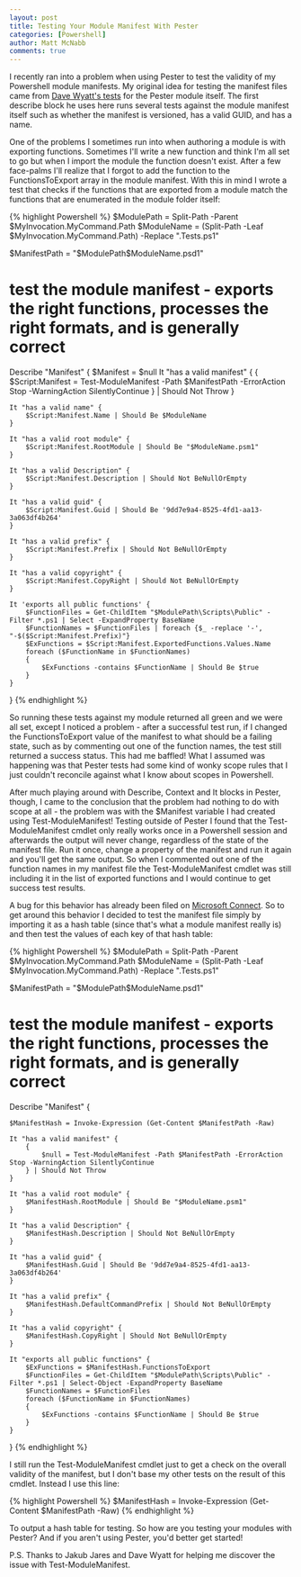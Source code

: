 ```yaml
---
layout: post
title: Testing Your Module Manifest With Pester
categories: [Powershell]
author: Matt McNabb
comments: true
---
```


[Tests]: https://github.com/pester/Pester/blob/master/Pester.Tests.ps1
[Connect]: https://connect.microsoft.com/PowerShell/feedback/details/1541659/test-modulemanifest-the-psmoduleinfo-is-not-updated

I recently ran into a problem when using Pester to test the validity of my Powershell module manifests. My original idea for testing the manifest files came from [Dave Wyatt's tests][Tests] for the Pester module itself. The first describe block he uses here runs several tests against the module manifest itself such as whether the manifest is versioned, has a valid GUID, and has a name.

One of the problems I sometimes run into when authoring a module is with exporting functions. Sometimes I'll write a new function and think I'm all set to go but when I import the module the function doesn't exist. After a few face-palms I'll realize that I forgot to add the function to the FunctionsToExport array in the module manifest. With this in mind I wrote a test that checks if the functions that are exported from a module match the functions that are enumerated in the module folder itself:

{% highlight Powershell %}
$ModulePath = Split-Path -Parent $MyInvocation.MyCommand.Path
$ModuleName = (Split-Path -Leaf $MyInvocation.MyCommand.Path) -Replace ".Tests.ps1"

$ManifestPath   = "$ModulePath\$ModuleName.psd1"

# test the module manifest - exports the right functions, processes the right formats, and is generally correct
Describe "Manifest" {
    $Manifest = $null
    It "has a valid manifest" {
        {
            $Script:Manifest = Test-ModuleManifest -Path $ManifestPath -ErrorAction Stop -WarningAction SilentlyContinue
        } | Should Not Throw
    }

    It "has a valid name" {
        $Script:Manifest.Name | Should Be $ModuleName
    }

	It "has a valid root module" {
        $Script:Manifest.RootModule | Should Be "$ModuleName.psm1"
    }

	It "has a valid Description" {
        $Script:Manifest.Description | Should Not BeNullOrEmpty
    }

    It "has a valid guid" {
        $Script:Manifest.Guid | Should Be '9dd7e9a4-8525-4fd1-aa13-3a063df4b264'
    }

	It "has a valid prefix" {
		$Script:Manifest.Prefix | Should Not BeNullOrEmpty
	}

	It "has a valid copyright" {
		$Script:Manifest.CopyRight | Should Not BeNullOrEmpty
	}

	It 'exports all public functions' {
		$FunctionFiles = Get-ChildItem "$ModulePath\Scripts\Public" -Filter *.ps1 | Select -ExpandProperty BaseName
		$FunctionNames = $FunctionFiles | foreach {$_ -replace '-', "-$($Script:Manifest.Prefix)"}
		$ExFunctions = $Script:Manifest.ExportedFunctions.Values.Name
		foreach ($FunctionName in $FunctionNames)
		{
			$ExFunctions -contains $FunctionName | Should Be $true
		}
	}
}
{% endhighlight %}

So running these tests against my module returned all green and we were all set, except I noticed a problem - after a successful test run, if I changed the FunctionsToExport value of the manifest to what should be a failing state, such as by commenting out one of the function names, the test still returned a success status. This had me baffled! What I assumed was happening was that Pester tests had some kind of wonky scope rules that I just couldn't reconcile against what I know about scopes in Powershell.

After much playing around with Describe, Context and It blocks in Pester, though, I came to the conclusion that the problem had nothing to do with scope at all - the problem was with the $Manifest variable I had created using Test-ModuleManifest! Testing outside of Pester I found that the Test-ModuleManifest cmdlet only really works once in a Powershell session and afterwards the output will never change, regardless of the state of the manifest file. Run it once, change a property of the manifest and run it again and you'll get the same output. So when I commented out one of the function names in my manifest file the Test-ModuleManifest cmdlet was still including it in the list of exported functions and I would continue to get success test results.

A bug for this behavior has already been filed on [Microsoft Connect][Connect]. So to get around this behavior I decided to test the manifest file simply by importing it as a hash table (since that's what a module manifest really is) and then test the values of each key of that hash table:

{% highlight Powershell %}
$ModulePath = Split-Path -Parent $MyInvocation.MyCommand.Path
$ModuleName = (Split-Path -Leaf $MyInvocation.MyCommand.Path) -Replace ".Tests.ps1"

$ManifestPath = "$ModulePath\$ModuleName.psd1"

# test the module manifest - exports the right functions, processes the right formats, and is generally correct
Describe "Manifest" {

    $ManifestHash = Invoke-Expression (Get-Content $ManifestPath -Raw)

    It "has a valid manifest" {
        {
            $null = Test-ModuleManifest -Path $ManifestPath -ErrorAction Stop -WarningAction SilentlyContinue
        } | Should Not Throw
    }

    It "has a valid root module" {
        $ManifestHash.RootModule | Should Be "$ModuleName.psm1"
    }

    It "has a valid Description" {
        $ManifestHash.Description | Should Not BeNullOrEmpty
    }

    It "has a valid guid" {
        $ManifestHash.Guid | Should Be '9dd7e9a4-8525-4fd1-aa13-3a063df4b264'
    }

    It "has a valid prefix" {
        $ManifestHash.DefaultCommandPrefix | Should Not BeNullOrEmpty
    }

    It "has a valid copyright" {
        $ManifestHash.CopyRight | Should Not BeNullOrEmpty
    }

    It "exports all public functions" {
        $ExFunctions = $ManifestHash.FunctionsToExport
        $FunctionFiles = Get-ChildItem "$ModulePath\Scripts\Public" -Filter *.ps1 | Select-Object -ExpandProperty BaseName
        $FunctionNames = $FunctionFiles
        foreach ($FunctionName in $FunctionNames)
        {
            $ExFunctions -contains $FunctionName | Should Be $true
        }
    }
}
{% endhighlight %}

I still run the Test-ModuleManifest cmdlet just to get a check on the overall validity of the manifest, but I don't base my other tests on the result of this cmdlet. Instead I use this line:

{% highlight Powershell %}
$ManifestHash = Invoke-Expression (Get-Content $ManifestPath -Raw)
{% endhighlight %}

To output a hash table for testing. So how are you testing your modules with Pester? And if you aren't using Pester, you'd better get started!

P.S. Thanks to Jakub Jares and Dave Wyatt for helping me discover the issue with Test-ModuleManifest.
